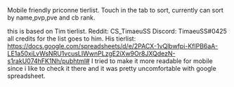 Mobile friendly priconne tierlist.
Touch in the tab to sort, currently can sort by name,pvp,pve and cb rank.

this is based on Tim tierlist. Reddit: CS_TimaeuSS Discord: TimaeuSS#0425 all credits for the list goes to him.
His tierlist: https://docs.google.com/spreadsheets/d/e/2PACX-1vQlbwfpi-KflPB6aA-LE1a50xiLvWsNRU1vcusLIWwnPLzgE2iXw9Or8JXQdezN-s1rakU074hFK1Nh/pubhtml#
I tried to make it more readable for mobile since i like to check it there and it was pretty uncomfortable with google spreadsheet.

